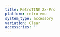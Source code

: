 ```yaml
---
title: RetroTINK 2x-Pro
platform: retro-emu
system_type: accessory
variation: Clear
accessories: ''
---
```

